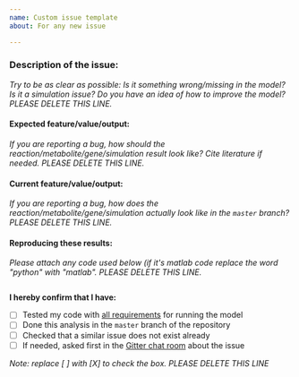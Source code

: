 ```yaml
---
name: Custom issue template
about: For any new issue

---
```


### Description of the issue:
*Try to be as clear as possible: Is it something wrong/missing in the model? Is it a simulation issue? Do you have an idea of how to improve the model? PLEASE DELETE THIS LINE.*

#### Expected feature/value/output:
*If you are reporting a bug, how should the reaction/metabolite/gene/simulation result look like? Cite literature if needed. PLEASE DELETE THIS LINE.*

#### Current feature/value/output:
*If you are reporting a bug, how does the reaction/metabolite/gene/simulation actually look like in the `master` branch? PLEASE DELETE THIS LINE.*

#### Reproducing these results:
*Please attach any code used below (if it's matlab code replace the word "python" with "matlab". PLEASE DELETE THIS LINE.*
```python

```

**I hereby confirm that I have:**
- [ ] Tested my code with [all requirements](https://github.com/SysBioChalmers/sco-GEM#required-software---user) for running the model
- [ ] Done this analysis in the `master` branch of the repository
- [ ] Checked that a similar issue does not exist already
- [ ] If needed, asked first in the [Gitter chat room](https://gitter.im/SysBioChalmers/yeast-GEM) about the issue

*Note: replace [ ] with [X] to check the box. PLEASE DELETE THIS LINE*
